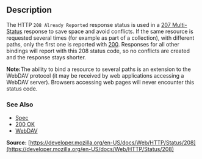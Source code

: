 ## Description

The HTTP `208 Already Reported` response status is used in a [207 Multi-Status](https://http.cat/status/207) response to save space and avoid conflicts. If the same resource is requested several times (for example as part of a collection), with different paths, only the first one is reported with [200](https://http.cat/status/200). Responses for all other bindings will report with this 208 status code, so no conflicts are created and the response stays shorter.

<aside class="info"><strong>Note:</strong>The ability to bind a resource to several paths is an extension to the WebDAV protocol (it may be received by web applications accessing a WebDAV server). Browsers accessing web pages will never encounter this status code.</aside>

### See Also
- [Spec](https://www.rfc-editor.org/rfc/rfc5842.html#section-7.1)
- [200 OK](https://http.cat/status/200)
- [WebDAV](https://developer.mozilla.org/en-US/docs/Glossary/WebDAV)

**Source:** [https://developer.mozilla.org/en-US/docs/Web/HTTP/Status/208](https://developer.mozilla.org/en-US/docs/Web/HTTP/Status/208)

